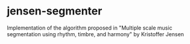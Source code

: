 # jensen-segmenter
Implementation of the algorithm proposed in "Multiple scale music segmentation using rhythm, timbre, and harmony" by Kristoffer Jensen
